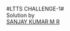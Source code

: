 #LTTS CHALLENGE-1#<br> 
Solution by <br>
[SANJAY KUMAR M R](https://github.com/lethaldude10071/Detection-of-Data-packet-corruption)
